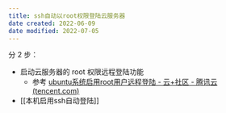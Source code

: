 ```yaml
---
title: ssh自动以root权限登陆云服务器
date created: 2022-06-09
date modified: 2022-07-05
---
```


分 2 步：
- 启动云服务器的 root 权限远程登陆功能
	- 参考 [ubuntu系统启用root用户远程登陆 - 云+社区 - 腾讯云 (tencent.com)](https://cloud.tencent.com/developer/article/1496006)
- [[本机启用ssh自动登陆]]

